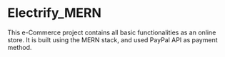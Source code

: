 # Electrify_MERN
This e-Commerce project contains all basic functionalities as an online store. It is built using the MERN stack, and used PayPal API as payment method.
